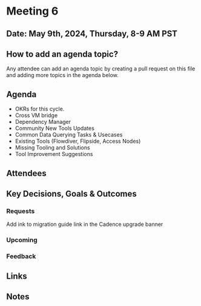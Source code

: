 
# Meeting 6

## Date: May 9th, 2024, Thursday, 8-9 AM PST

## How to add an agenda topic?
Any attendee can add an agenda topic by creating a pull request on this file and adding more topics in the agenda below.

## Agenda
* OKRs for this cycle.
* Cross VM bridge
* Dependency Manager
* Community New Tools Updates
* Common Data Querying Tasks & Usecases
* Existing Tools (Flowdiver, Flipside, Access Nodes)
* Missing Tooling and Solutions
* Tool Improvement Suggestions
  
## Attendees 

## Key Decisions, Goals & Outcomes 

### Requests
Add ink to migration guide link in the Cadence upgrade banner 


### Upcoming

### Feedback

## Links

## Notes
